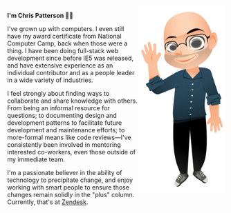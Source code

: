 <img src="https://raw.githubusercontent.com/chrispatterson/chrispatterson/master/assets/me.png" alt="A collection of pixels representing Chris Patterson" width="200" align="right" />

**I'm Chris Patterson 🧑‍💻**

I've grown up with computers. I even still have my award certificate from National Computer Camp, back when those were a thing. I have been doing full-stack web development since before IE5 was released, and have extensive experience as an individual contributor and as a people leader in a wide variety of industries.

I feel strongly about finding ways to collaborate and share knowledge with others. From being an informal resource for questions; to documenting design and development patterns to facilitate future development and maintenance efforts; to more-formal means like code reviews—I've consistently been involved in mentoring interested co-workers, even those outside of my immediate team.

I'm a passionate believer in the ability of technology to precipitate change, and enjoy working with smart people to ensure those changes remain solidly in the "plus" column. Currently, that's at <a href="https://www.zendesk.com/">Zendesk</a>.
